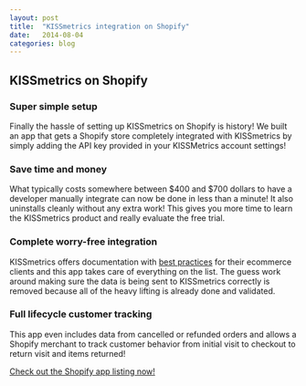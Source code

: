 ```yaml
---
layout: post
title:  "KISSmetrics integration on Shopify"
date:   2014-08-04
categories: blog
---
```


## KISSmetrics on Shopify

### Super simple setup
Finally the hassle of setting up KISSmetrics on Shopify is history! We built an app that gets a Shopify store completely integrated with KISSmetrics by simply adding the API key provided in your KISSMetrics account settings!

### Save time and money
What typically costs somewhere between $400 and $700 dollars to have a developer manually integrate can now be done in less than a minute! It also uninstalls cleanly without any extra work! This gives you more time to learn the KISSmetrics product and really evaluate the free trial.

### Complete worry-free integration
KISSmetrics offers documentation with [best practices][best-practices] for their ecommerce clients and this app takes care of everything on the list. The guess work around making sure the data is being sent to KISSmetrics correctly is removed because all of the heavy lifting is already done and validated.

### Full lifecycle customer tracking
This app even includes data from cancelled or refunded orders and allows a Shopify merchant to track customer behavior from initial visit to checkout to return visit and items returned!

[Check out the Shopify app listing now!][app-listing]

[best-practices]: http://support.kissmetrics.com/best-practices/ecommerce-essentials.html
[app-listing]:    https://apps.shopify.com/kissmetrics